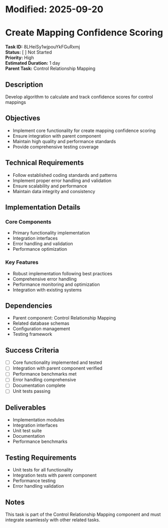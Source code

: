 # Modified: 2025-09-20

# Create Mapping Confidence Scoring

**Task ID:** 8LHeiSy1wjpouYkFGuRxmj  
**Status:** [ ] Not Started  
**Priority:** High  
**Estimated Duration:** 1 day  
**Parent Task:** Control Relationship Mapping

## Description
Develop algorithm to calculate and track confidence scores for control mappings

## Objectives
- Implement core functionality for create mapping confidence scoring
- Ensure integration with parent component
- Maintain high quality and performance standards
- Provide comprehensive testing coverage

## Technical Requirements
- Follow established coding standards and patterns
- Implement proper error handling and validation
- Ensure scalability and performance
- Maintain data integrity and consistency

## Implementation Details
### Core Components
- Primary functionality implementation
- Integration interfaces
- Error handling and validation
- Performance optimization

### Key Features
- Robust implementation following best practices
- Comprehensive error handling
- Performance monitoring and optimization
- Integration with existing systems

## Dependencies
- Parent component: Control Relationship Mapping
- Related database schemas
- Configuration management
- Testing framework

## Success Criteria
- [ ] Core functionality implemented and tested
- [ ] Integration with parent component verified
- [ ] Performance benchmarks met
- [ ] Error handling comprehensive
- [ ] Documentation complete
- [ ] Unit tests passing

## Deliverables
- Implementation modules
- Integration interfaces
- Unit test suite
- Documentation
- Performance benchmarks

## Testing Requirements
- Unit tests for all functionality
- Integration tests with parent component
- Performance testing
- Error handling validation

## Notes
This task is part of the Control Relationship Mapping component and must integrate seamlessly with other related tasks.
